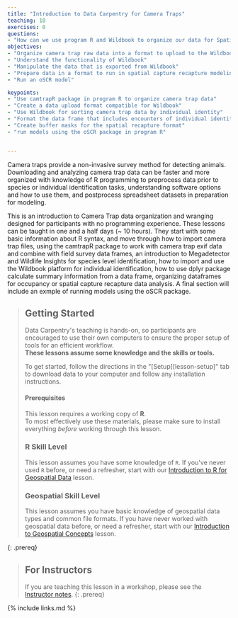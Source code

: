 ```yaml
---
title: "Introduction to Data Carpentry for Camera Traps"
teaching: 10
exercises: 0
questions:
- "How can we use program R and Wildbook to organize our data for Spatial Capture Recapture"
objectives:
- "Organize camera trap raw data into a format to upload to the Wildbook platform"
- "Understand the functionality of Wildbook"
- "Manipulate the data that is exported from Wildbook"
- "Prepare data in a format to run in spatial capture recapture modeling using the oSCR package"
- "Run an oSCR model"

keypoints:
- "Use camtrapR package in program R to organize camera trap data"
- "Create a data upload format compatible for Wildbook"
- "Use Wildbook for sorting camera trap data by individual identity"
- "Format the data frame that includes encounters of individual identities into a data format for spatial capture recapture"
- "Create buffer masks for the spatial recapture format"
- "run models using the oSCR package in program R"


---
```

Camera traps provide a non-invasive survey method for detecting animals. Downloading and analyzing camera trap data can be faster and more organized with knowledge of R programming to preprocess data prior to species or individual identification tasks, understanding software options and how to use them, and postprocess spreadsheet datasets in preparation for modeling.

This is an introduction to Camera Trap data organization and wranging designed for participants with no programming experience. These lessons can be taught in one and a half days (~ 10 hours). They start with some basic information about R syntax, and move through how to import camera trap files, using the camtrapR package to work with camera trap exif data and combine with field survey data frames, an introduction to Megadetector and Wildlife Insights for species level identification, how to import and use the Wildbook platform for individual identification, how to use dplyr package calculate summary information from a data frame, organizing dataframes for occupancy or spatial capture recapture data analysis. A final section will include an exmple of running models using the oSCR package. 

> ## Getting Started
>
> Data Carpentry's teaching is hands-on, so participants are encouraged to use
> their own computers to ensure the proper setup of tools for an efficient
> workflow. <br>**These lessons assume some knowledge and the skills or tools.**
>
> To get started, follow the directions in the "[Setup][lesson-setup]" tab to
> download data to your computer and follow any installation instructions.
>
> #### Prerequisites
>
> This lesson requires a working copy of **R**.
> <br>To most effectively use these materials, please make sure to install
> everything *before* working through this lesson.
> 
> ### R Skill Level
> This lesson assumes you have some knowledge of `R`. If you've never 
> used `R` before, or need a refresher, start with our
> [Introduction to R for Geospatial Data](http://www.datacarpentry.org/r-intro-geospatial/)
> lesson.
>
  > ### Geospatial Skill Level
  > This lesson assumes you have basic knowledge of geospatial data types
> and common file formats. If you have never worked with geospatial
> data before, or need a refresher, start with our
> [Introduction to Geospatial Concepts](http://www.datacarpentry.org/organization-geospatial/)
> lesson.
>
{: .prereq}

> ## For Instructors
> If you are teaching this lesson in a workshop, please see the
> [Instructor notes](guide).
{: .prereq}

{% include links.md %}


